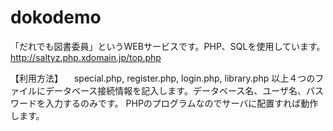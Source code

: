 # dokodemo
「だれでも図書委員」というWEBサービスです。PHP、SQLを使用しています。
http://saltyz.php.xdomain.jp/top.php

【利用方法】
　special.php, register.php, login.php, library.php
 以上４つのファイルにデータベース接続情報を記入します。データベース名、ユーザ名、パスワードを入力するのみです。
 PHPのプログラムなのでサーバに配置すれば動作します。
